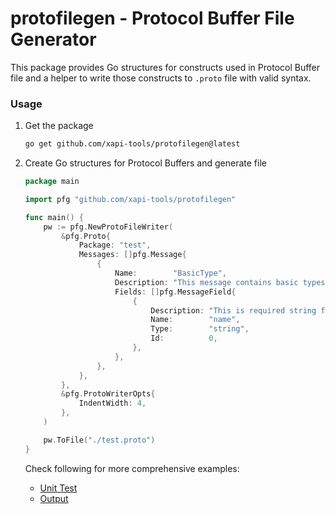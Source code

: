 # protofilegen - Protocol Buffer File Generator

This package provides Go structures for constructs used in Protocol Buffer file and a helper to write those constructs to `.proto` file with valid syntax.

### Usage

1. Get the package

    ```bash
    go get github.com/xapi-tools/protofilegen@latest
    ```

2. Create Go structures for Protocol Buffers and generate file

    ```go
    package main

    import pfg "github.com/xapi-tools/protofilegen"

    func main() {
        pw := pfg.NewProtoFileWriter(
            &pfg.Proto{
                Package: "test",
                Messages: []pfg.Message{
                    {
                        Name:        "BasicType",
                        Description: "This message contains basic types",
                        Fields: []pfg.MessageField{
                            {
                                Description: "This is required string field",
                                Name:        "name",
                                Type:        "string",
                                Id:          0,
                            },
                        },
                    },
                },
            },
            &pfg.ProtoWriterOpts{
                IndentWidth: 4,
            },
        )

        pw.ToFile("./test.proto")
    }
    ```


    Check following for more comprehensive examples:
    - [Unit Test](gen_test.go)
    - [Output](testdata/example.proto)
